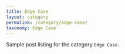 ```yaml
---
title: Edge Case
layout: category
permalink: /category/edge-case/
taxonomy: Edge Case
---
```


Sample post listing for the category `Edge Case`.
